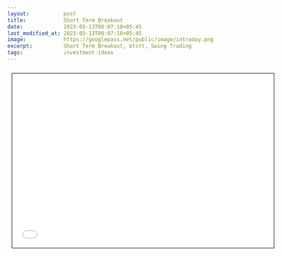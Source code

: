 ```yaml
---
layout:           post
title:            Short Term Breakout
date:             2023-03-13T08:07:18+05:45
last_modified_at: 2023-03-13T08:07:18+05:45
image:            https://googlepass.net/public/image/intraday.png
excerpt:          Short Term Breakout, btstt, Swing Trading
tags:             investment-ideas
---
```



<iframe src="[https://docs.google.com/spreadsheets/d/e/2PACX-1vSjlAZKb0KgLvF6zuc84oyY34PxTZG50gbsk9Kwiw61GL-YQbBXcvRCP_t6ATIklbYbMOBMAwavkU1D/pubhtml?gid=1248142820&amp;single=true](https://docs.google.com/spreadsheets/d/e/2PACX-1vQOITEpdaeQT44psG_yosZ2demnmj7rAqz-Eyz4Umg6R8SPbaWdY0z1sTjmd0nrMg/pubhtml?gid=609682513&single=true)&amp;widget=true&amp;headers=false" scrolling="yes" style="border: 1px solid black; position: relative; margin-left: 10px; margin-top: 10px; width: 600px; height: 400px; ">
</iframe>
